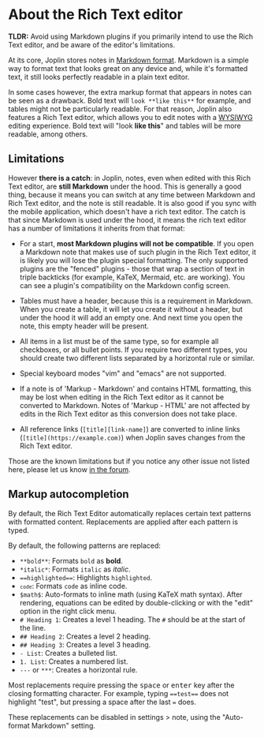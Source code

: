 # About the Rich Text editor

**TLDR:** Avoid using Markdown plugins if you primarily intend to use the Rich Text editor, and be aware of the editor's limitations.

At its core, Joplin stores notes in [Markdown format](https://github.com/laurent22/joplin/blob/dev/readme/apps/markdown.md). Markdown is a simple way to format text that looks great on any device and, while it's formatted text, it still looks perfectly readable in a plain text editor.

In some cases however, the extra markup format that appears in notes can be seen as a drawback. Bold text will `look **like this**` for example, and tables might not be particularly readable. For that reason, Joplin also features a Rich Text editor, which allows you to edit notes with a [WYSIWYG](https://en.wikipedia.org/wiki/WYSIWYG) editing experience. Bold text will "look **like this**" and tables will be more readable, among others.

## Limitations

However **there is a catch**: in Joplin, notes, even when edited with this Rich Text editor, are **still Markdown** under the hood. This is generally a good thing, because it means you can switch at any time between Markdown and Rich Text editor, and the note is still readable. It is also good if you sync with the mobile application, which doesn't have a rich text editor. The catch is that since Markdown is used under the hood, it means the rich text editor has a number of limitations it inherits from that format:

- For a start, **most Markdown plugins will not be compatible**. If you open a Markdown note that makes use of such plugin in the Rich Text editor, it is likely you will lose the plugin special formatting. The only supported plugins are the "fenced" plugins - those that wrap a section of text in triple backticks (for example, KaTeX, Mermaid, etc. are working). You can see a plugin's compatibility on the Markdown config screen.

- Tables must have a header, because this is a requirement in Markdown. When you create a table, it will let you create it without a header, but under the hood it will add an empty one. And next time you open the note, this empty header will be present.

- All items in a list must be of the same type, so for example all checkboxes, or all bullet points. If you require two different types, you should create two different lists separated by a horizontal rule or similar.

- Special keyboard modes "vim" and "emacs" are not supported.

- If a note is of 'Markup - Markdown' and contains HTML formatting, this may be lost when editing in the Rich Text editor as it cannot be converted to Markdown. Notes of 'Markup - HTML' are not affected by edits in the Rich Text editor as this conversion does not take place.

- All reference links (`[title][link-name]`) are converted to inline links (`[title](https://example.com)`) when Joplin saves changes from the Rich Text editor.

Those are the known limitations but if you notice any other issue not listed here, please let us know [in the forum](https://discourse.joplinapp.org/).

## Markup autocompletion

By default, the Rich Text Editor automatically replaces certain text patterns with formatted content. Replacements are applied after each pattern is typed.

By default, the following patterns are replaced:

- `**bold**`: Formats `bold` as **bold**.
- `*italic*`: Formats `italic` as *italic*.
- `==highlighted==`: Highlights `highlighted`.
- <code>`code`</code>: Formats `code` as inline code.
- `$math$`: Auto-formats to inline math (using KaTeX math syntax). After rendering, equations can be edited by double-clicking or with the "edit" option in the right click menu.
- `# Heading 1`: Creates a level 1 heading. The `#` should be at the start of the line.
- `## Heading 2`: Creates a level 2 heading.
- `## Heading 3`: Creates a level 3 heading.
- `- List`: Creates a bulleted list.
- `1. List`: Creates a numbered list.
- `---` or `***`: Creates a horizontal rule.

Most replacements require pressing the <kbd>space</kbd> or <kbd>enter</kbd> key after the closing formatting character. For example, typing `==test==` does not highlight "test", but pressing a space after the last `=` does.

These replacements can be disabled in settings &gt; note, using the "Auto-format Markdown" setting.

